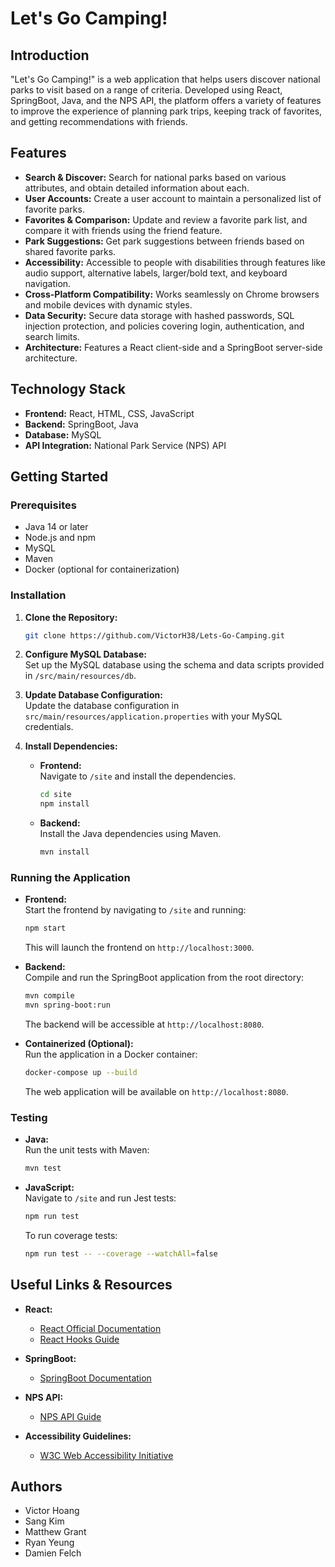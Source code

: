 # Let's Go Camping!

## Introduction
"Let's Go Camping!" is a web application that helps users discover national parks to visit based on a range of criteria. Developed using React, SpringBoot, Java, and the NPS API, the platform offers a variety of features to improve the experience of planning park trips, keeping track of favorites, and getting recommendations with friends.

## Features
- **Search & Discover:** Search for national parks based on various attributes, and obtain detailed information about each.
- **User Accounts:** Create a user account to maintain a personalized list of favorite parks.
- **Favorites & Comparison:** Update and review a favorite park list, and compare it with friends using the friend feature.
- **Park Suggestions:** Get park suggestions between friends based on shared favorite parks.
- **Accessibility:** Accessible to people with disabilities through features like audio support, alternative labels, larger/bold text, and keyboard navigation.
- **Cross-Platform Compatibility:** Works seamlessly on Chrome browsers and mobile devices with dynamic styles.
- **Data Security:** Secure data storage with hashed passwords, SQL injection protection, and policies covering login, authentication, and search limits.
- **Architecture:** Features a React client-side and a SpringBoot server-side architecture.

## Technology Stack
- **Frontend:** React, HTML, CSS, JavaScript
- **Backend:** SpringBoot, Java
- **Database:** MySQL
- **API Integration:** National Park Service (NPS) API

## Getting Started

### Prerequisites
- Java 14 or later
- Node.js and npm
- MySQL
- Maven
- Docker (optional for containerization)

### Installation
1. **Clone the Repository:**  
    ```bash
    git clone https://github.com/VictorH38/Lets-Go-Camping.git
    ```
2. **Configure MySQL Database:**  
    Set up the MySQL database using the schema and data scripts provided in `/src/main/resources/db`.

3. **Update Database Configuration:**  
    Update the database configuration in `src/main/resources/application.properties` with your MySQL credentials.

4. **Install Dependencies:**  
    - **Frontend:**  
        Navigate to `/site` and install the dependencies.  
        ```bash
        cd site
        npm install
        ```
    - **Backend:**  
        Install the Java dependencies using Maven.  
        ```bash
        mvn install
        ```

### Running the Application

- **Frontend:**  
    Start the frontend by navigating to `/site` and running:  
    ```bash
    npm start
    ```
    This will launch the frontend on `http://localhost:3000`.

- **Backend:**  
    Compile and run the SpringBoot application from the root directory:  
    ```bash
    mvn compile
    mvn spring-boot:run
    ```
    The backend will be accessible at `http://localhost:8080`.

- **Containerized (Optional):**  
    Run the application in a Docker container:  
    ```bash
    docker-compose up --build
    ```
    The web application will be available on `http://localhost:8080`.

### Testing
- **Java:**  
    Run the unit tests with Maven:  
    ```bash
    mvn test
    ```

- **JavaScript:**  
    Navigate to `/site` and run Jest tests:  
    ```bash
    npm run test
    ```
    To run coverage tests:  
    ```bash
    npm run test -- --coverage --watchAll=false
    ```

## Useful Links & Resources
- **React:**  
    - [React Official Documentation](https://reactjs.org/docs/getting-started.html)
    - [React Hooks Guide](https://reactjs.org/docs/hooks-intro.html)

- **SpringBoot:**  
    - [SpringBoot Documentation](https://docs.spring.io/spring-boot/docs/current/reference/html/index.html)

- **NPS API:**  
    - [NPS API Guide](https://www.nps.gov/subjects/digital/nps-data-api.htm)

- **Accessibility Guidelines:**  
    - [W3C Web Accessibility Initiative](https://www.w3.org/WAI/)

## Authors
- Victor Hoang
- Sang Kim
- Matthew Grant
- Ryan Yeung
- Damien Felch
